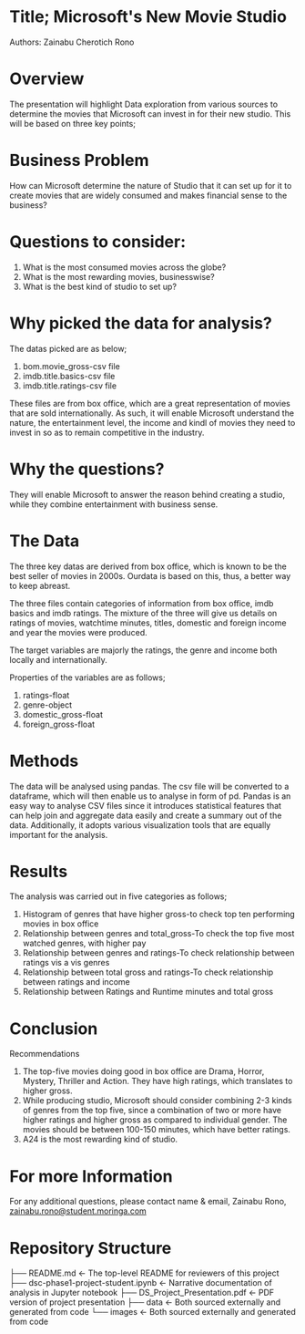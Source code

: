 # Title; Microsoft's New Movie Studio
Authors: Zainabu Cherotich Rono

# Overview
The presentation will highlight Data exploration from various sources to determine the movies that Microsoft can invest in for their new studio. This will be based on three key points;

# Business Problem

How can Microsoft determine the nature of Studio that it can set up for it to create movies that are widely consumed and makes financial sense to the business?

# Questions to consider:
1. What is the most consumed movies across the globe?
2. What is the most rewarding movies, businesswise?
3. What is the best kind of studio to set up?

# Why picked the data for analysis?
The datas picked are as below;
1. bom.movie_gross-csv file
2. imdb.title.basics-csv file
3. imdb.title.ratings-csv file

These files are from box office, which are a great representation of movies that are sold internationally. As such, it will enable Microsoft understand the nature, the entertainment level, the income and kindl of movies they need to invest in so as to remain competitive in the industry.


# Why the questions?

They will enable Microsoft to answer the reason behind creating a studio, while they combine entertainment with business sense.

# The Data
The three key datas are derived from box office, which is known to be the best seller of movies in 2000s. Ourdata is based on this, thus, a better way to keep abreast.

The three files contain categories of information from box office, imdb basics and imdb ratings. The mixture of the three will give us details on ratings of movies, watchtime minutes, titles, domestic and foreign income and year the movies were produced. 

The target variables are majorly the ratings, the genre and income both locally and internationally.

Properties of the variables are as follows;
1. ratings-float
2. genre-object
3. domestic_gross-float
4. foreign_gross-float

# Methods
The data will be analysed using pandas. The csv file will be converted to a dataframe, which will then enable us to analyse in form of pd.
Pandas is an easy way to analyse CSV files since it introduces statistical features that can help join and aggregate data easily and create a summary out of the data.
Additionally, it adopts various visualization tools that are equally important for the analysis. 

# Results
The analysis was carried out in five categories as follows;
1. Histogram of genres that have higher gross-to check top ten performing movies in box office
2. Relationship between genres and total_gross-To check the top five most watched genres, with higher pay
3. Relationship between genres and ratings-To check relationship between ratings vis a vis genres
4. Relationship between total gross and ratings-To check relationship between ratings and income
5. Relationship between Ratings and Runtime minutes and total gross

# Conclusion
Recommendations
1. The top-five movies doing good in box office are Drama, Horror, Mystery, Thriller and Action. They have high ratings, which translates to higher gross.
2. While producing studio, Microsoft should consider combining 2-3 kinds of genres from the top five, since a combination of two or more have higher ratings and higher gross as compared to individual gender. The movies should be between 100-150 minutes, which have better ratings.
3. A24 is the most rewarding kind of studio.

# For more Information
For any additional questions, please contact name & email, Zainabu Rono, zainabu.rono@student.moringa.com

# Repository Structure

├── README.md                           <- The top-level README for reviewers of this project
├── dsc-phase1-project-student.ipynb    <- Narrative documentation of analysis in Jupyter notebook
├── DS_Project_Presentation.pdf         <- PDF version of project presentation
├── data                                <- Both sourced externally and generated from code
└── images                              <- Both sourced externally and generated from code

